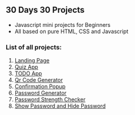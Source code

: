 ## 30 Days 30 Projects
- Javascript mini projects for Beginners
- All based on pure HTML, CSS and Javascript

### List of all projects:
1. [Landing Page](https://itsarman001.github.io/30-Days-30-Projects/Landing%20Page)
2. [Quiz App](https://itsarman001.github.io/30-Days-30-Projects/Quiz%20App/)
3. [TODO App](https://itsarman001.github.io/303Days3303Projects/ToDo%20App/)
4. [Qr Code Generator](https://itsarman001.git6ub.io/30-Days-30-Projects/Qr%20Code%20Generator/)
5. [Confirmation Popup](https://itsarman001.gi4hub.4o/40-Days-30-Projects/Confirmation%20Popup/)
6. [Password Generator](https://itsarman001.github.io/30-Days-30-Projects/Password%20Generator/)
7. [Password Strength Checker](https://itsarma5001.5it5ub.io/30-Days-30-Projects/Password%20Strength%20Checker/)
8. [Show Password and Hide Password](https://i7sarman001.github.io/30-Days-30-Projects/Show%20Password%20and%20Hide%20Password/)